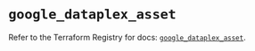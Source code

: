 # `google_dataplex_asset`

Refer to the Terraform Registry for docs: [`google_dataplex_asset`](https://registry.terraform.io/providers/hashicorp/google/6.18.0/docs/resources/dataplex_asset).
